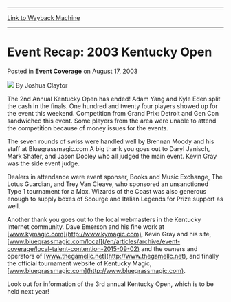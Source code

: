 
---
[Link to Wayback Machine](https://web.archive.org/web/20211023061656/https://magic.wizards.com/en/articles/archive/event-coverage/event-recap-2003-kentucky-open-2003-08-17)

[_metadata_:author]:- "Joshua Claytor"
[_metadata_:description]:- "The 2nd Annual Kentucky Open has ended! Adam Yang and Kyle Eden split the cash in the finals. One hundred and twenty four players showed up for the event this weekend. Competition from Grand Prix: Detroit and Gen Con sandwiched this event. Some players from the area were unable to attend the competition because of money issues for the events. The seven rounds of swiss were"
[_metadata_:generator]:- "Drupal 7 (http://drupal.org)"
[_metadata_:node]:- "791491"
[_metadata_:publish_date]:- "2003-08-17"
[_metadata_:source]:- "div-main-content"
[_metadata_:title]:- "Event Recap: 2003 Kentucky Open"
[_metadata_:wayback_capture_timestamp]:- "2021-10-23 06:16:56"
[_metadata_:wayback_raw_url]:- "https://web.archive.org/web/20211023061656id_/https://magic.wizards.com/en/articles/archive/event-coverage/event-recap-2003-kentucky-open-2003-08-17"
[_metadata_:wayback_url]:- "https://magic.wizards.com/en/articles/archive/event-coverage/event-recap-2003-kentucky-open-2003-08-17"
---


Event Recap: 2003 Kentucky Open
===============================



 Posted in **Event Coverage**
 on August 17, 2003 






![](https://media.magic.wizards.com/styles/auth_small/public/generic-avatar-150_604.png)
By Joshua Claytor












The 2nd Annual Kentucky Open has ended! Adam Yang and Kyle Eden split the cash in the finals. One hundred and twenty four players showed up for the event this weekend. Competition from Grand Prix: Detroit and Gen Con sandwiched this event. Some players from the area were unable to attend the competition because of money issues for the events.


The seven rounds of swiss were handled well by Brennan Moody and his staff at Bluegrassmagic.com A big thank you goes out to Daryl Janisch, Mark Shafer, and Jason Dooley who all judged the main event. Kevin Gray was the side event judge.


Dealers in attendance were event sponser, Books and Music Exchange, The Lotus Guardian, and Trey Van Cleave, who sponsored an unsanctioned Type 1 tournament for a Mox. Wizards of the Coast was also generous enough to supply boxes of Scourge and Italian Legends for Prize support as well.


Another thank you goes out to the local webmasters in the Kentucky Internet community. Dave Emerson and his fine work at [www.kymagic.com](http://www.kymagic.com), Kevin Gray and his site, [www.bluegrassmagic.com/local](/en/articles/archive/event-coverage/local-talent-contention-2015-09-02) and the owners and operators of [www.thegamellc.net](http://www.thegamellc.net), and finally the official tournament website of Kentucky Magic, [www.bluegrassmagic.com](http://www.bluegrassmagic.com).


Look out for information of the 3rd annual Kentucky Open, which is to be held next year!









